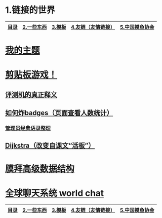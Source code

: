 # 1.链接的世界

| [目录](https://www.luogu.com.cn/paste/gao4ysgt) | [2.一些东西](https://www.luogu.com.cn/paste/i9ugncw1) | [3.模板](https://www.luogu.com.cn/paste/pobkt52h) | [4.友链（友情链接）](https://www.luogu.com.cn/paste/4d27nay3)| [5.中国摸鱼协会](https://www.luogu.com.cn/team/45115)
| :-----------: | :-----------: | :-----------: | :-----------: | :-----------: |

# **[我的主题](https://www.luogu.com.cn/theme/design/55047)**

# [剪贴板游戏！](https://www.luogu.com.cn/paste/gx2c8eme)

## **[评测机的真正释义](https://www.luogu.com.cn/paste/ovjkred5)**

## [如何炸badges（页面查看人数统计）](https://www.luogu.com.cn/paste/kj3fjhah)

### [管理员经典语录整理](https://www.luogu.com.cn/paste/gixko0f5)

## [Dijkstra（改变自课文“活板”）](https://www.luogu.com.cn/paste/rlv48roj)

# [膜拜高级数据结构](https://www.luogu.com.cn/paste/cwp3b6ci)

# [全球聊天系统 world chat](https://asdf123asdf123asdf123.github.io/world-chat/main.html)

| [目录](https://www.luogu.com.cn/paste/gao4ysgt) | [2.一些东西](https://www.luogu.com.cn/paste/i9ugncw1) | [3.模板](https://www.luogu.com.cn/paste/pobkt52h) | [4.友链（友情链接）](https://www.luogu.com.cn/paste/4d27nay3)| [5.中国摸鱼协会](https://www.luogu.com.cn/team/45115)
| :-----------: | :-----------: | :-----------: | :-----------: | :-----------: |
